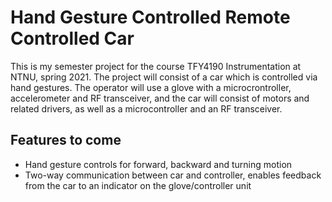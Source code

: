 # Hand Gesture Controlled Remote Controlled Car

This is my semester project for the course TFY4190 Instrumentation at NTNU, spring 2021.
The project will consist of a car which is controlled via hand gestures. The operator will use a glove with a microcrontroller, accelerometer and RF transceiver, and the car will consist of motors and related drivers, as well as a microcontroller and an RF transceiver.

## Features to come

- Hand gesture controls for forward, backward and turning motion
- Two-way communication between car and controller, enables feedback from the car to an indicator on the glove/controller unit

